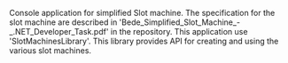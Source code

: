Console application for simplified Slot machine. 
The specification for the slot machine are described in 'Bede_Simplified_Slot_Machine_-_.NET_Developer_Task.pdf' in the repository.
This application use 'SlotMachinesLibrary'.
This library provides API for creating and using the various slot machines.




